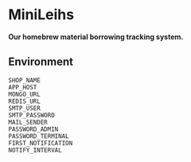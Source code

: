 # MiniLeihs

**Our homebrew material borrowing tracking system.**

## Environment

```
SHOP_NAME
APP_HOST
MONGO_URL
REDIS_URL
SMTP_USER
SMTP_PASSWORD
MAIL_SENDER
PASSWORD_ADMIN
PASSWORD_TERMINAL
FIRST_NOTIFICATION
NOTIFY_INTERVAL
```
